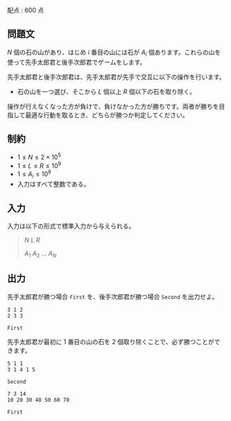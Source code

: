 配点 : $600$ 点

## 問題文

$N$ 個の石の山があり、はじめ $i$ 番目の山には石が $A_i$ 個あります。これらの山を使って先手太郎君と後手次郎君でゲームをします。

先手太郎君と後手次郎君は、先手太郎君が先手で交互に以下の操作を行います。

- 石の山を一つ選び、そこから $L$ 個以上 $R$ 個以下の石を取り除く。

操作が行えなくなった方が負けで、負けなかった方が勝ちです。両者が勝ちを目指して最適な行動を取るとき、どちらが勝つか判定してください。

## 制約

- $1\leq N \leq 2\times 10^5$
- $1\leq L \leq R \leq 10^9$
- $1\leq A_i \leq 10^9$
- 入力はすべて整数である。

## 入力

入力は以下の形式で標準入力から与えられる。

> $N$ $L$ $R$ 
> 
> $A_1$ $A_2$ $\ldots$ $A_N$

## 出力

先手太郎君が勝つ場合 `First` を、後手次郎君が勝つ場合 `Second` を出力せよ。

```input1
3 1 2
2 3 3
```

```output1
First
```

先手太郎君が最初に $1$ 番目の山の石を $2$ 個取り除くことで、必ず勝つことができます。

```input2
5 1 1
3 1 4 1 5
```

```output2
Second
```

```input3
7 3 14
10 20 30 40 50 60 70
```

```output3
First
```